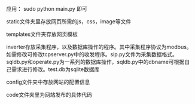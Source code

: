 应用： sudo python main.py 即可

static文件夹里存放网页所需的js，css，image等文件

templates文件夹存放网页模板

inverter存放采集程序，以及数据库操作的程序。其中采集程序协议为modbus。如需修改可修改tcpserver.py中的收发程序。sip.py文件为采集数据格式。sqldb.py和operate.py为一系列的数据库操作，sqldb.py中的dbname可根据自己需求进行修改。test.db为sqlite数据库

config文件夹中存放网站的配置信息

code文件夹里为网站发布的具体代码